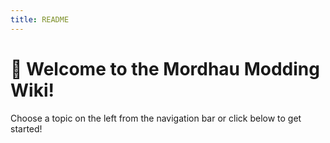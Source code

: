 ```yaml
---
title: README
---
```










# 👋 Welcome to the Mordhau Modding Wiki!


Choose a topic on the left from the navigation bar or click below to get started!
